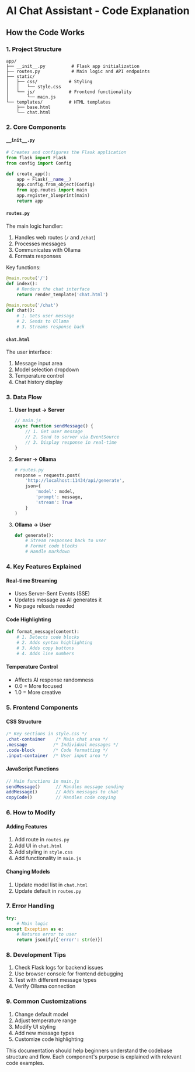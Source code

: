 # AI Chat Assistant - Code Explanation

## How the Code Works

### 1. Project Structure
```
app/
├── __init__.py          # Flask app initialization
├── routes.py            # Main logic and API endpoints
├── static/             
│   ├── css/            # Styling
│   │   └── style.css
│   └── js/             # Frontend functionality
│       └── main.js
└── templates/          # HTML templates
    ├── base.html
    └── chat.html
```

### 2. Core Components

#### `__init__.py`
```python
# Creates and configures the Flask application
from flask import Flask
from config import Config

def create_app():
    app = Flask(__name__)
    app.config.from_object(Config)
    from app.routes import main
    app.register_blueprint(main)
    return app
```

#### `routes.py`
The main logic handler:
1. Handles web routes (`/` and `/chat`)
2. Processes messages
3. Communicates with Ollama
4. Formats responses

Key functions:
```python
@main.route('/')
def index():
    # Renders the chat interface
    return render_template('chat.html')

@main.route('/chat')
def chat():
    # 1. Gets user message
    # 2. Sends to Ollama
    # 3. Streams response back
```

#### `chat.html`
The user interface:
1. Message input area
2. Model selection dropdown
3. Temperature control
4. Chat history display

### 3. Data Flow

1. **User Input → Server**
   ```javascript
   // main.js
   async function sendMessage() {
       // 1. Get user message
       // 2. Send to server via EventSource
       // 3. Display response in real-time
   }
   ```

2. **Server → Ollama**
   ```python
   # routes.py
   response = requests.post(
       'http://localhost:11434/api/generate',
       json={
           'model': model,
           'prompt': message,
           'stream': True
       }
   )
   ```

3. **Ollama → User**
   ```python
   def generate():
       # Stream responses back to user
       # Format code blocks
       # Handle markdown
   ```

### 4. Key Features Explained

#### Real-time Streaming
- Uses Server-Sent Events (SSE)
- Updates message as AI generates it
- No page reloads needed

#### Code Highlighting
```python
def format_message(content):
    # 1. Detects code blocks
    # 2. Adds syntax highlighting
    # 3. Adds copy buttons
    # 4. Adds line numbers
```

#### Temperature Control
- Affects AI response randomness
- 0.0 = More focused
- 1.0 = More creative

### 5. Frontend Components

#### CSS Structure
```css
/* Key sections in style.css */
.chat-container    /* Main chat area */
.message          /* Individual messages */
.code-block       /* Code formatting */
.input-container  /* User input area */
```

#### JavaScript Functions
```javascript
// Main functions in main.js
sendMessage()      // Handles message sending
addMessage()       // Adds messages to chat
copyCode()         // Handles code copying
```

### 6. How to Modify

#### Adding Features
1. Add route in `routes.py`
2. Add UI in `chat.html`
3. Add styling in `style.css`
4. Add functionality in `main.js`

#### Changing Models
1. Update model list in `chat.html`
2. Update default in `routes.py`

### 7. Error Handling

```python
try:
    # Main logic
except Exception as e:
    # Returns error to user
    return jsonify({'error': str(e)})
```

### 8. Development Tips

1. Check Flask logs for backend issues
2. Use browser console for frontend debugging
3. Test with different message types
4. Verify Ollama connection

### 9. Common Customizations

1. Change default model
2. Adjust temperature range
3. Modify UI styling
4. Add new message types
5. Customize code highlighting

This documentation should help beginners understand the codebase structure and flow. Each component's purpose is explained with relevant code examples. 
